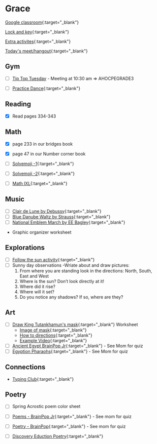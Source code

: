 # Grace

[Google classroom](https://classroom.google.com/){:target="_blank"}

[Lock and key](https://www.ahschools.us/sign-in){:target="_blank"}

[Extra activites](Grace_extra){:target="_blank"}

[Today's meet/hangout](https://meet.google.com/gsn-vzmt-uny){:target="_blank"}

## Gym 
  - [ ] [Tip Top Tuesday](https://meet.google.com) - Meeting at 10:30 am => AHOCPEGRADE3
  - [ ] [Practice Dance](https://www.youtube.com/watch?time_continue=5&v=w5j6QOhvqIk&feature=emb_logo){:target="_blank"}


## Reading
- [X] Read pages 334-343

## Math
- [X] page 233 in our bridges book 
- [X] page 47 in our Number corner book
- [ ] [Solvemoji -1](https://www.solvemoji.com/Puzzle/Puzzle/26992/){:target="_blank"}
- [ ] [Solvemoji -2](https://www.solvemoji.com/Puzzle/Puzzle/22989/){:target="_blank"}
- [ ] [Math IXL](https://www.ixl.com/math/grade-3){:target="_blank"}


## Music
- [ ] [Clair de Lune by Debussy](https://www.youtube.com/watch?v=CvFH_6DNRCY){:target="_blank"}
- [ ] [Blue Danube Waltz by Strauss](https://www.youtube.com/watch?v=IDaJ7rFg66A){:target="_blank"}
- [ ] [National Emblem March by EE Bagley](https://www.youtube.com/watch?v=U40OIESDwlU){:target="_blank"}
- Graphic organizer worksheet

## Explorations
- [ ] [Follow the sun activity](https://safeyoutube.net/w/cnj5){:target="_blank"}
- [ ] Sunny day observations -Wriate about and draw pictures:
  1.  From where you are standing look in the directions: North, South, East and West
  1.  Where is the sun? Don’t look directly at it!
  1. Where did it rise?
  1. Where will it set?
  1. Do you notice any shadows? If so, where are they?

## Art
- [ ] [Draw King Tutankhamun's mask](https://lh4.googleusercontent.com/JilSS6Z7QNsxL1PbOonxhirScFzOY5i7KqVtUKjXtPE4j8mDbV0FJ9ZQkEyLaM7TSvNOa9PW61zDbRszRWaJQcT5qV8DLKZT0qagKDrbQA5Xl7lXJBQ=w1280){:target="_blank"} Worksheet
  - [Image of mask](https://en.wikipedia.org/wiki/Mask_of_Tutankhamun#/media/File:CairoEgMuseumTaaMaskMostlyPhotographed.jpg){:target="_blank"}
  - [How to directions](https://lh4.googleusercontent.com/JilSS6Z7QNsxL1PbOonxhirScFzOY5i7KqVtUKjXtPE4j8mDbV0FJ9ZQkEyLaM7TSvNOa9PW61zDbRszRWaJQcT5qV8DLKZT0qagKDrbQA5Xl7lXJBQ=w1280){:target="_blank"}
  - [Example Video](https://www.youtube.com/watch?time_continue=20&v=GY1yQ_xH6xg&feature=emb_logo){:target="_blank"}
- [ ] [Ancient Egypt BrainPop Jr](https://jr.brainpop.com/socialstudies/ancienthistory/ancientegypt/){:target="_blank"} - See Mom for quiz
- [ ] [Egyption Pharaohs](https://www.brainpop.com/socialstudies/worldhistory/egyptianpharaohs/){:target="_blank"} - See Mom for quiz

## Connections
 - [Typing Club](https://s.typingclub.com/sportal/){:target="_blank"}

## Poetry
 - [ ] Spring Acrostic poem color sheet
 - [ ] [Poems - BrainPop Jr](https://jr.brainpop.com/readingandwriting/writing/poems/){:target="_blank"} - See mom for quiz
 - [ ] [Poetry - BrainPop](https://www.brainpop.com/english/writing/poetry/){:target="_blank"} - See mom for quiz
 - [ ] [Discovery Eduction Poetry](https://app.discoveryeducation.com/learn/channels/channel/9d96e0d4-58c2-46f1-b62b-fba74ed89a21){:target="_blank"}


